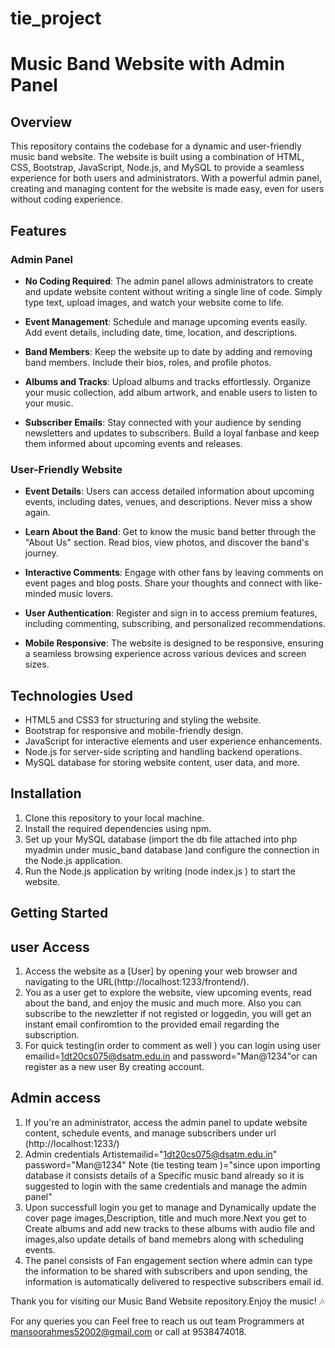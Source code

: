 # tie_project

# Music Band Website with Admin Panel


## Overview

This repository contains the codebase for a dynamic and user-friendly music band website. The website is built using a combination of HTML, CSS, Bootstrap, JavaScript, Node.js, and MySQL to provide a seamless experience for both users and administrators. With a powerful admin panel, creating and managing content for the website is made easy, even for users without coding experience.

## Features

### Admin Panel

- **No Coding Required**: The admin panel allows administrators to create and update website content without writing a single line of code. Simply type text, upload images, and watch your website come to life.

- **Event Management**: Schedule and manage upcoming events easily. Add event details, including date, time, location, and descriptions.

- **Band Members**: Keep the website up to date by adding and removing band members. Include their bios, roles, and profile photos.

- **Albums and Tracks**: Upload albums and tracks effortlessly. Organize your music collection, add album artwork, and enable users to listen to your music.

- **Subscriber Emails**: Stay connected with your audience by sending newsletters and updates to subscribers. Build a loyal fanbase and keep them informed about upcoming events and releases.

### User-Friendly Website

- **Event Details**: Users can access detailed information about upcoming events, including dates, venues, and descriptions. Never miss a show again.

- **Learn About the Band**: Get to know the music band better through the "About Us" section. Read bios, view photos, and discover the band's journey.

- **Interactive Comments**: Engage with other fans by leaving comments on event pages and blog posts. Share your thoughts and connect with like-minded music lovers.

- **User Authentication**: Register and sign in to access premium features, including commenting, subscribing, and personalized recommendations.

- **Mobile Responsive**: The website is designed to be responsive, ensuring a seamless browsing experience across various devices and screen sizes.

## Technologies Used

- HTML5 and CSS3 for structuring and styling the website.
- Bootstrap for responsive and mobile-friendly design.
- JavaScript for interactive elements and user experience enhancements.
- Node.js for server-side scripting and handling backend operations.
- MySQL database for storing website content, user data, and more.

## Installation

1. Clone this repository to your local machine.
2. Install the required dependencies using npm.
3. Set up your MySQL database (import the db file attached into php myadmin under music_band database )and configure the connection in the Node.js application.
4. Run the Node.js application by writing (node index.js ) to start the website.

## Getting Started

## user Access

1. Access the website as a [User] by opening your web browser and navigating to the URL(http://localhost:1233/frontend/).
2. You as a user get to explore the website, view upcoming events, read about the band, and enjoy the music and much more. Also you can subscribe to the newzletter if not registed or loggedin, you will get an instant email confiromtion to the provided email regarding the subscription.
3. For quick testing(in order to comment as well ) you can login using user emailid=1dt20cs075@dsatm.edu.in and password="Man@1234"or can register as a new user By creating account.


## Admin access
1. If you're an administrator, access the admin panel to update website content, schedule events, and manage subscribers under url (http://localhost:1233/)
2. Admin credentials Artistemailid="1dt20cs075@dsatm.edu.in" password="Man@1234" Note (tie testing team )="since upon  importing database it consists details of a Specific  music band already so it is  suggested to login with the same credentials and manage the admin panel"
3. Upon successfull login you get to manage and Dynamically update the cover page images,Description, title and much more.Next you get to Create albums and add new tracks to these albums with audio file and images,also update details of band memebrs along with scheduling events.
4. The panel consists of Fan engagement section where admin can type the information to be shared with subscribers and upon sending, the information is automatically delivered to respective subscribers email id.


Thank you for visiting our Music Band Website repository.Enjoy the music! 🎶

 For any queries you can Feel free to reach us out team Programmers at mansoorahmes52002@gmail.com or call at 9538474018.

